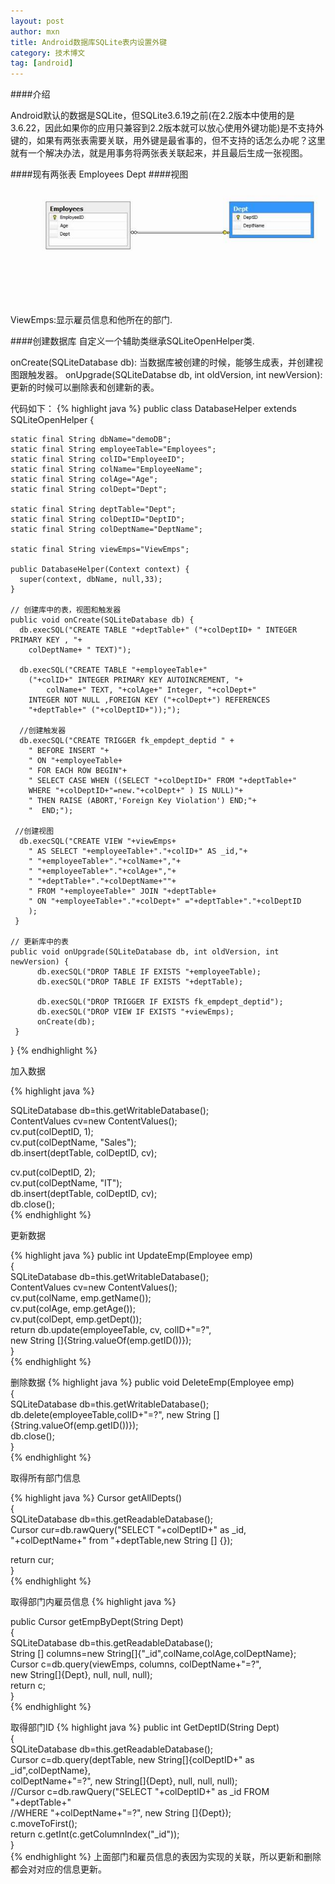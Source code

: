 ```yaml
---
layout: post
author: mxn
title: Android数据库SQLite表内设置外键
category: 技术博文
tag: [android]
---
```


####介绍

Android默认的数据是SQLite，但SQLite3.6.19之前(在2.2版本中使用的是3.6.22，因此如果你的应用只兼容到2.2版本就可以放心使用外键功能)是不支持外键的，如果有两张表需要关联，用外键是最省事的，但不支持的话怎么办呢？这里就有一个解决办法，就是用事务将两张表关联起来，并且最后生成一张视图。

####现有两张表
Employees
Dept
####视图
![](https://raw.githubusercontent.com/mxn21/mxn21.github.io/master/public/img/img2.JPG)
ViewEmps:显示雇员信息和他所在的部门.

 <!-- more -->
 
####创建数据库
自定义一个辅助类继承SQLiteOpenHelper类.

onCreate(SQLiteDatabase db): 当数据库被创建的时候，能够生成表，并创建视图跟触发器。
onUpgrade(SQLiteDatabse db, int oldVersion, int newVersion): 更新的时候可以删除表和创建新的表。

代码如下：
{% highlight java %}
public class DatabaseHelper extends SQLiteOpenHelper {  
 
    static final String dbName="demoDB";  
    static final String employeeTable="Employees";  
    static final String colID="EmployeeID";  
    static final String colName="EmployeeName";  
    static final String colAge="Age";  
    static final String colDept="Dept";  
 
    static final String deptTable="Dept";  
    static final String colDeptID="DeptID";  
    static final String colDeptName="DeptName";  
 
    static final String viewEmps="ViewEmps";  
 
    public DatabaseHelper(Context context) {  
      super(context, dbName, null,33);   
    }  
 
    // 创建库中的表，视图和触发器
    public void onCreate(SQLiteDatabase db) {  
      db.execSQL("CREATE TABLE "+deptTable+" ("+colDeptID+ " INTEGER PRIMARY KEY , "+  
        colDeptName+ " TEXT)");  
 
      db.execSQL("CREATE TABLE "+employeeTable+"   
        ("+colID+" INTEGER PRIMARY KEY AUTOINCREMENT, "+  
            colName+" TEXT, "+colAge+" Integer, "+colDept+"   
        INTEGER NOT NULL ,FOREIGN KEY ("+colDept+") REFERENCES   
        "+deptTable+" ("+colDeptID+"));");  
 
      //创建触发器  
      db.execSQL("CREATE TRIGGER fk_empdept_deptid " +  
        " BEFORE INSERT "+  
        " ON "+employeeTable+  
        " FOR EACH ROW BEGIN"+  
        " SELECT CASE WHEN ((SELECT "+colDeptID+" FROM "+deptTable+"   
        WHERE "+colDeptID+"=new."+colDept+" ) IS NULL)"+  
        " THEN RAISE (ABORT,'Foreign Key Violation') END;"+  
        "  END;");  
 
     //创建视图  
      db.execSQL("CREATE VIEW "+viewEmps+  
        " AS SELECT "+employeeTable+"."+colID+" AS _id,"+  
        " "+employeeTable+"."+colName+","+  
        " "+employeeTable+"."+colAge+","+  
        " "+deptTable+"."+colDeptName+""+  
        " FROM "+employeeTable+" JOIN "+deptTable+  
        " ON "+employeeTable+"."+colDept+" ="+deptTable+"."+colDeptID  
        );  
     }  
 
    // 更新库中的表
    public void onUpgrade(SQLiteDatabase db, int oldVersion, int newVersion) {  
          db.execSQL("DROP TABLE IF EXISTS "+employeeTable);  
          db.execSQL("DROP TABLE IF EXISTS "+deptTable);  
 
          db.execSQL("DROP TRIGGER IF EXISTS fk_empdept_deptid");  
          db.execSQL("DROP VIEW IF EXISTS "+viewEmps);  
          onCreate(db);  
     }  
}
{% endhighlight  %}

加入数据

{% highlight java %}

SQLiteDatabase db=this.getWritableDatabase();  
 ContentValues cv=new ContentValues();  
   cv.put(colDeptID, 1);  
   cv.put(colDeptName, "Sales");  
   db.insert(deptTable, colDeptID, cv);  
 
   cv.put(colDeptID, 2);  
   cv.put(colDeptName, "IT");  
   db.insert(deptTable, colDeptID, cv);  
                     db.close();  
{% endhighlight  %}

更新数据

{% highlight java %}
public int UpdateEmp(Employee emp)  
  {  
   SQLiteDatabase db=this.getWritableDatabase();  
   ContentValues cv=new ContentValues();  
   cv.put(colName, emp.getName());  
   cv.put(colAge, emp.getAge());  
   cv.put(colDept, emp.getDept());  
   return db.update(employeeTable, cv, colID+"=?",   
    new String []{String.valueOf(emp.getID())});     
  }  
{% endhighlight  %}


删除数据
{% highlight java %}
public void DeleteEmp(Employee emp)  
  {  
   SQLiteDatabase db=this.getWritableDatabase();  
   db.delete(employeeTable,colID+"=?", new String [] {String.valueOf(emp.getID())});  
   db.close();  
  }  
{% endhighlight  %}

取得所有部门信息

{% highlight java %}
Cursor getAllDepts()  
  {  
   SQLiteDatabase db=this.getReadableDatabase();  
   Cursor cur=db.rawQuery("SELECT "+colDeptID+" as _id,   
    "+colDeptName+" from "+deptTable,new String [] {});  
 
   return cur;  
  }  
{% endhighlight  %}


取得部门内雇员信息
{% highlight java %}

public Cursor getEmpByDept(String Dept)  
  {  
   SQLiteDatabase db=this.getReadableDatabase();  
   String [] columns=new String[]{"_id",colName,colAge,colDeptName};  
   Cursor c=db.query(viewEmps, columns, colDeptName+"=?",   
    new String[]{Dept}, null, null, null);  
   return c;  
  }  
{% endhighlight  %}

取得部门ID
{% highlight java %}
public int GetDeptID(String Dept)  
  {  
   SQLiteDatabase db=this.getReadableDatabase();  
   Cursor c=db.query(deptTable, new String[]{colDeptID+" as _id",colDeptName},  
    colDeptName+"=?", new String[]{Dept}, null, null, null);  
   //Cursor c=db.rawQuery("SELECT "+colDeptID+" as _id FROM "+deptTable+"   
   //WHERE "+colDeptName+"=?", new String []{Dept});  
   c.moveToFirst();  
   return c.getInt(c.getColumnIndex("_id"));    
  }  
  {% endhighlight  %}
 上面部门和雇员信息的表因为实现的关联，所以更新和删除都会对对应的信息更新。
